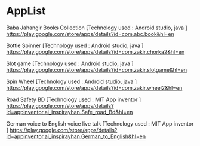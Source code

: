 # AppList
Baba Jahangir Books Collection [Technology used : Android studio, java ]
https://play.google.com/store/apps/details?id=com.abc.book&hl=en

Bottle Spinner [Technology used : Android studio, java ]
https://play.google.com/store/apps/details?id=com.zakir.chorka2&hl=en

Slot game [Technology used : Android studio, java ]
https://play.google.com/store/apps/details?id=com.zakir.slotgame&hl=en

Spin Wheel [Technology used : Android studio, java ]
https://play.google.com/store/apps/details?id=com.zakir.wheel2&hl=en

Road Safety BD [Technology used : MIT App inventor ]
https://play.google.com/store/apps/details?id=appinventor.ai_inspirayhan.Safe_road_Bd&hl=en

German voice to English voice live talk [Technology used : MIT App inventor ]
https://play.google.com/store/apps/details?id=appinventor.ai_inspirayhan.German_to_English&hl=en
